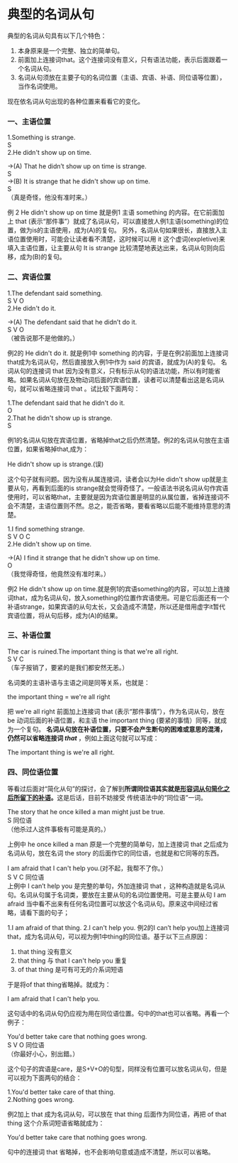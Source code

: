 # 典型的名词从句

典型的名词从句具有以下几个特色：  
1. 本身原来是一个完整、独立的简单句。  
2. 前面加上连接词that。这个连接词没有意义，只有语法功能，表示后面跟着一个名词从句。  
3. 名词从句须放在主要子句的名词位置（主语、宾语、补语、同位语等位置），当作名词使用。  

现在依名词从句出现的各种位置来看看它的变化。  

### 一、主语位置

>  
1.Something is strange.    
S   
2.He didn't show up on time.  
>>  
→(A) That he didn’t show up on time is strange.  
S  
→(B) It is strange that he didn't show up on time.  
S  
（真是奇怪，他没有准时来。）  

例 2 He didn't show up on time 就是例1 主语 something 的内容。在它前面加上 that  (表示“那件事”）就成了名词从句，可以直接放人例1主语(something)的位置，做为is的主语使用，成为(A)的复句。
另外，名词从句如果很长，直接放入主语位置使用时，可能会让读者看不清楚，这时候可以用 it 这个虚词(expletive)来填入主语位置，让主要从句 It is strange 比较清楚地表达出来，名词从句则向后移，成为(B)的复句。

### 二、宾语位置

>   
1.The defendant said something.  
S V O  
2.He didn't do it.  
>>  
→(A) The defendant said that he didn’t do it.  
S V O  
（被告说那不是他做的。）  

例2的 He didn't do it. 就是例1中 something 的内容，于是在例2前面加上连接词that成为名词从句，然后直接放入例1中作为 said 的宾语，就成为(A)的复句。
名词从句的连接词 that 因为没有意义，只有标示从句的语法功能，所以有时能省略。如果名词从句放在及物动词后面的宾语位置，读者可以清楚看出这是名词从句，就可以省略连接词 that 。试比较下面两句：  
>   
1.The defendant said that he didn't do it.  
O  
2.That he didn't show up is strange.  
S  

例1的名词从句放在宾语位置，省略掉that之后仍然清楚。例2的名词从句放在主语位置，如果省略掉that,成为：  
>  
He didn't show up is strange.(误)  

这个句子就有问题。因为没有从属连接词，读者会以为He didn't show up就是主要从句，再看到后面的is strange就会觉得奇怪了。一般语法书说名词从句作宾语使用时，可以省略that，主要就是因为宾语位置是明显的从属位置，省掉连接词不会不清楚，主语位置则不然。总之，能否省略，要看省略以后能不能维持意思的清楚。  
>  
1.I find something strange.  
S V O C  
2.He didn't show up on time.  
>>  
→(A) I find it strange that he didn't show up on time.  
O  
（我觉得奇怪，他竟然没有准时来。）  

例2 He didn't show up on time.就是例1的宾语something的内容，可以加上连接词that，成为名词从句，放入something的位置作宾语使用。可是它后面还有一个补语strange，如果宾语的从句太长，又会造成不清楚，所以还是借用虚字it暂代宾语位置，将从句后移，成为(A)的结果。

### 三、补语位置

>  
The car is ruined.The important thing is that we're all right.  
S V C  
（车子报销了，要紧的是我们都安然无恙。）  

名词类的主语补语与主语之间是同等关系，也就是：  
>  
the important thing = we're all right  

把 we're all right 前面加上连接词 that  (表示“那件事情”），作为名词从句，放在 be 动词后面的补语位置，和主语 the important thing (要紧的事情）同等，就成为一个复句。
<b>名词从句放在补语位置，只要不会产生断句的困难或意思的混淆，仍然可以省略连接词 <em>that</em> </b>，例如上面这句就可以写成：  
>  
The important thing is we're all right.  

### 四、同位语位置


等看过后面对“简化从句”的探讨，会了解到<b>**所谓同位语**其实就是<u>形容词从句简化之后所留下的补语</u>。</b>这是后话，目前不妨接受 传统语法中的“同位语”一词。  
>  
The story that he once killed a man might just be true.  
S 同位语  
（他杀过人这件事极有可能是真的。）  

上例中 he once killed a man 原是一个完整的简单句，加上连接词 that 之后成为名词从句，放在名词 the story 的后面作它的同位语，也就是和它同等的东西。  
>  
I am afraid that I can't help you.(对不起，我帮不了你。）  
S V C 同位语  
上例中 I can’t help you   是完整的单句，外加连接词 that ，这种构造就是名词从句。名词从句属于名词类，要放在主要从句的名词位置使用。可是主要从句 I am afraid 当中看不出来有任何名词位置可以放这个名词从句。原来这中间经过省略，请看下面的句子；  
>  
1.I am afraid of that thing.
2.I can't help you.
例2的I can’t help you加上连接词that，成为名词从句，可以视为例1中thing的同位语。基于以下三点原因：  
1. that thing 没有意义
2. that thing 与 that I can't help you 重复
3. of that thing 是可有可无的介系词短语  

于是将of that thing省略掉。就成为：  
>  
I am afraid that I can't help you.  

这句话中的名词从句仍应视为用在同位语位置。句中的that也可以省略。再看一个例子：  
>  
You'd better take care that nothing goes wrong.  
S V O 同位语  
（你最好小心，别出錯。）  

这个句子的宾语是care，是S+V+O的句型，同样没有位置可以放名词从句，但是可以视为下面两句的结合：  
>  
1.You'd better take care of that thing.  
2.Nothing goes wrong.  

例2加上 that 成为名词从句，可以放在 that thing 后面作为同位语，再把 of that thing 这个介系词短语省略就成为：  
>   
You'd better take care that nothing goes wrong.  

句中的连接词 that 省略掉，也不会影响句意或造成不清楚，所以可以省略。